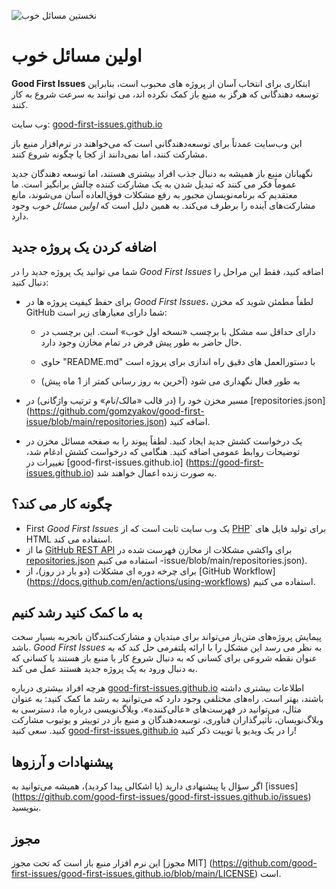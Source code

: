 ![نخستین مسائل خوب](./assets/github/social-preview.png)

# اولین مسائل خوب

**Good First Issues** ابتکاری برای انتخاب آسان از پروژه های محبوب است، بنابراین توسعه دهندگانی که هرگز به منبع باز کمک نکرده اند، می توانند به سرعت شروع به کار کنند.

وب سایت: [good-first-issues.github.io](https://good-first-issues.github.io)

این وب‌سایت عمدتاً برای توسعه‌دهندگانی است که می‌خواهند در نرم‌افزار منبع باز مشارکت کنند، اما نمی‌دانند از کجا یا چگونه شروع کنند.

نگهبانان منبع باز همیشه به دنبال جذب افراد بیشتری هستند، اما توسعه دهندگان جدید عموماً فکر می کنند که تبدیل شدن به یک مشارکت کننده چالش برانگیز است. ما معتقدیم که برنامه‌نویسان مجبور به رفع مشکلات فوق‌العاده آسان می‌شوند، مانع مشارکت‌های آینده را برطرف می‌کند. به همین دلیل است که *اولین مسائل خوب* وجود دارد.

## اضافه کردن یک پروژه جدید

شما می توانید یک پروژه جدید را در *Good First Issues* اضافه کنید، فقط این مراحل را دنبال کنید:

- برای حفظ کیفیت پروژه ها در *Good First Issues*، لطفاً مطمئن شوید که مخزن GitHub شما دارای معیارهای زیر است:

     - دارای حداقل سه مشکل با برچسب «نسخه اول خوب» است. این برچسب در حال حاضر به طور پیش فرض در تمام مخازن وجود دارد.

     - حاوی "README.md" با دستورالعمل های دقیق راه اندازی برای پروژه است

     - به طور فعال نگهداری می شود (آخرین به روز رسانی کمتر از 1 ماه پیش)

- مسیر مخزن خود را (در قالب «مالک/نام» و ترتیب واژگانی) در [repositories.json] (https://github.com/gomzyakov/good-first-issue/blob/main/repositories.json) اضافه کنید.

- یک درخواست کشش جدید ایجاد کنید. لطفاً پیوند را به صفحه مسائل مخزن در توضیحات روابط عمومی اضافه کنید. هنگامی که درخواست کشش ادغام شد، تغییرات در [good-first-issues.github.io] (https://good-first-issues.github.io) به صورت زنده اعمال خواهند شد.

## چگونه کار می کند؟

- First *Good First Issues* یک وب سایت ثابت است که از [PHP](https://www.php.net)` برای تولید فایل های HTML استفاده می کند.
- ما از [GitHub REST API](https://docs.github.com/en/rest) برای واکشی مشکلات از مخازن فهرست شده در [repositories.json](https://github.com/gomzyakov/good-first) استفاده می کنیم -issue/blob/main/repositories.json).
- برای چرخه دوره ای مشکلات (دو بار در روز)، از [GitHub Workflow] (https://docs.github.com/en/actions/using-workflows) استفاده می کنیم.

## به ما کمک کنید رشد کنیم

پیمایش پروژه‌های متن‌باز می‌تواند برای مبتدیان و مشارکت‌کنندگان باتجربه بسیار سخت باشد. *Good First Issues* به نظر می رسد این مشکل را با ارائه پلتفرمی حل کند که به عنوان نقطه شروعی برای کسانی که به دنبال شروع کار با منبع باز هستند یا کسانی که به دنبال ورود به یک پروژه جدید هستند عمل می کند.

هرچه افراد بیشتری درباره [good-first-issues.github.io](https://good-first-issues.github.io) اطلاعات بیشتری داشته باشند، بهتر است. راه‌های مختلفی وجود دارد که می‌توانید به رشد ما کمک کنید: به عنوان مثال، می‌توانید در فهرست‌های «عالی‌کننده»، وبلاگ‌نویسی درباره ما، دسترسی به وبلاگ‌نویسان، تأثیرگذاران فناوری، توسعه‌دهندگان و منبع باز در توییتر و یوتیوب مشارکت کنید. سعی کنید [good-first-issues.github.io](https://good-first-issues.github.io) را در یک ویدیو یا توییت ذکر کنید!

## پیشنهادات و آرزوها

اگر سؤال یا پیشنهادی دارید (یا اشکالی پیدا کردید)، همیشه می‌توانید به [issues] (https://github.com/good-first-issues/good-first-issues.github.io/issues) بنویسید.

## مجوز

این نرم افزار منبع باز است که تحت مجوز [مجوز MIT] (https://github.com/good-first-issues/good-first-issues.github.io/blob/main/LICENSE) است.
